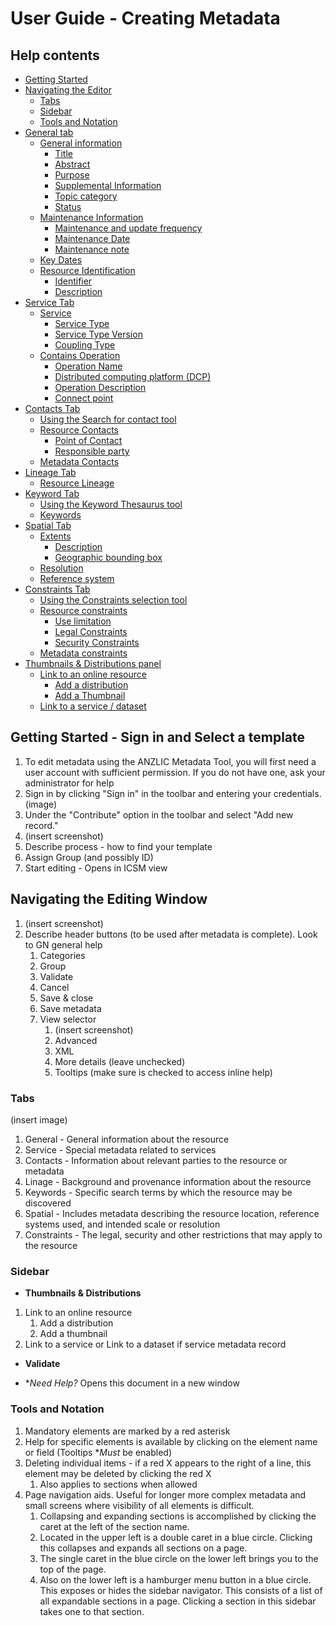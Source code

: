 # User Guide - Creating Metadata
## Help contents
- [Getting Started](./README.md#getting-started---sign-in-and-select-a-template)
- [Navigating the Editor](README.md#navigating-the-editing-window)
  - [Tabs](./README.md#tabs)
  - [Sidebar](./README.md#sidebar)
  - [Tools and Notation](./README.md#tools-and-notation)
- [General tab](./General-Metadata.md)
  - [General information](./General-Metadata.md#general-information)
    - [Title](./General-Metadata.md#title---the-name-by-which-the-cited-resource-is-known)
    - [Abstract](./General-Metadata.md#abstract---brief-narrative-summary-of-the-content-of-the-resource)
    - [Purpose](./General-Metadata.md#purpose----summary-of-the-intentions-with-which-the-resource-was-developed)
    - [Supplemental Information](./General-Metadata.md#supplemental-information---any-other-descriptive-information-about-the-dataset)
    - [Topic category](./General-Metadata.md#topic-category---main-themes-of-the-dataset-selected-from-an-official-iso-list)
    - [Status](./General-Metadata.md#topic-category---main-themes-of-the-dataset-selected-from-an-official-iso-list)
  - [Maintenance Information](./General-Metadata.md#maintenance-information)
    - [Maintenance and update frequency](./General-Metadata.md#maintenance-and-update-frequency_---how-often-changes-and-additions-are-made-to-the-resource)
    - [Maintenance Date](./General-Metadata.md#maintenance-and-update-frequency_---how-often-changes-and-additions-are-made-to-the-resource)
    - [Maintenance note](./General-Metadata.md#maintenance-note---textual-information-about-the-last-update-committed-to-a-resource)
  - [Key Dates](./General-Metadata.md#key-dates)
  - [Resource Identification](./General-Metadata.md#resource-identification)
    - [Identifier](./General-Metadata.md#identifier---a-unique-identifier-for-the-resource-describe-by-this-metadata-record)
    - [Description](./General-Metadata.md#description---a-textual-description-of-the-nature-and-purpose-of-the-provided-resource-identifier)
- [Service Tab](./Service-Metadata.md)
  - [Service](./Service-Metadata.md#service)
    - [Service Type](./Service-Metadata.md#service-type---a-name-identifying-the-type-of-service-provided-by-the-described-resource)
    - [Service Type Version](./Service-Metadata.md#service-type-version---provides-search-based-on-the-value-of-the-service-type)
    - [Coupling Type](./Service-Metadata.md#coupling-type---documents-the-relation-of-the-service-to-associated-data)
  - [Contains Operation](./Service-Metadata.md#contains-operation)
    - [Operation Name](./Service-Metadata.md#operation-name---a-unique-identifier-for-this-interface)
    - [Distributed computing platform (DCP)](./ervice-Metadata.md#distributed-computing-platform-dcp---dcp-on-which-the-operation-has-been-implemented)
    - [Operation Description](./Service-Metadata.md#operation-description---free-text-description-of-the-intent-and-results-of-the-operation)
    - [Connect point](./Service-Metadata.md#connect-point---address-for-connecting-to-the-described-service-interface)
- [Contacts Tab](./Contacts-Metadata.md)
  - [Using the Search for contact tool](./Contacts-Metadata.md#using-the-search-for-contact-tool)
  - [Resource Contacts](./Contacts-Metadata.md#resource-contacts)
    - [Point of Contact](./point-of-contact---contact-information-for-those-who-provide-a-first-point-of-contact-related-to-the-resource)
    - [Responsible party](./Contacts-Metadata.md#responsible-party---name-and-position-information-for-an-individual-or-organisation-that-is-responsible-for-the-resource)
  - [Metadata Contacts](./Contacts-Metadata.md#metadata-contacts)
- [Lineage Tab](./Linage-Metadata.md)
  - [Resource Lineage](./Linage-Metadata.md#resource-lineage)
- [Keyword Tab](./Keyword-Metadata.md)
  - [Using the Keyword Thesaurus tool](./Contacts-Metadata.md#using-the-search-for-contact-tool)
  - [Keywords](./Keyword-Metadata.md#keywords)
- [Spatial Tab](./Spatial-Metadata.md)
  - [Extents](./Spatial-Metadata.md#extents)
    - [Description](./Spatial-Metadata.md#description---written-explanation-of-the-spatial-and-temporal-extents-of-the-resource)
    - [Geographic bounding box](./Spatial-Metadata.md#geographic-bounding-box---four-values-which-define-a-box-containing-the-resource-area-of-relevance)
  - [Resolution](./Spatial-Metadata.md#resolution)
  - [Reference system](./Spatial-Metadata.md#reference-system)
- [Constraints Tab](./Constraints-Metadata.md)
  - [Using the Constraints selection tool](./Constraints-Metadata.md#using-the-constraints-selection-tool)
  - [Resource constraints](./Constraints-Metadata.md#resource-constraints)
    - [Use limitation](./Constraints-Metadata.md#use-limitation---holds-general-constraint-information-such-as-not-to-be-used-for-navigation)
    - [Legal Constraints](./Constraints-Metadata.md#legal-constraints---a-table-of-legal-constraints-that-apply-to-the-cited-resource)
    - [Security Constraints](./Constraints-Metadata.md#security-constraints---a-table-of-security-constraints-that-apply-to-the-cited-resource)
  - [Metadata constraints](./Constraints-Metadata.md#metadata-constraints)
- [Thumbnails & Distributions panel](./Thumbnails-and-Distributions-Metadata.md)
  - [Link to an online resource](./Thumbnails-and-Distributions-Metadata.md#link-to-an-online-resource)
    - [Add a distribution](./Thumbnails-and-Distributions-Metadata.md#add-a-distribution)
    - [Add a Thumbnail](./Thumbnails-and-Distributions-Metadata.md#add-a-thumbnail)
  - [Link to a service / dataset](./Thumbnails-and-Distributions-Metadata.md#link-to-a-service--dataset)
## Getting Started - Sign in and Select a template
1. To edit metadata using the ANZLIC Metadata Tool, you will first need a user account with sufficient permission. If you do not have one, ask your administrator for help
1. Sign in by clicking "Sign in" in the toolbar and entering your credentials. (image)
1. Under the "Contribute" option in the toolbar and select "Add new record."
1. (insert screenshot)
1. Describe process - how to find your template
1. Assign Group (and possibly ID)
1. Start editing - Opens in ICSM view
## Navigating the Editing Window
1. (insert screenshot)
1. Describe header buttons (to be used after metadata is complete). Look to GN general help
    1. Categories
    1. Group
    1. Validate
    1. Cancel
    1. Save & close
    1. Save metadata
    1. View selector 
        1. (insert screenshot)
        1. Advanced
        1. XML
        1. More details (leave unchecked)
        1. Tooltips (make sure is checked to access inline help)
### Tabs 
(insert image)
1. General - General information about the resource
1. Service - Special metadata related to services
1. Contacts - Information about relevant parties to the resource or metadata
1. Linage - Background and provenance information about the resource
1. Keywords - Specific search terms by which the resource may be discovered
1. Spatial - Includes metadata describing the resource location, reference systems used, and intended scale or resolution
1. Constraints - The legal, security and other restrictions that may apply to the resource

### Sidebar

* **Thumbnails & Distributions**

1. Link to an online resource
    1. Add a distribution
    1. Add a thumbnail
1. Link to a service or Link to a dataset if service metadata record

* **Validate**

* **Need Help?*
Opens this document in a new window

### Tools and Notation
1. Mandatory elements are marked by a red asterisk
1. Help for specific elements is available by clicking on the element name or field (Tooltips **Must* be enabled)
1. Deleting individual items - if a red X appears to the right of a line, this element may be deleted by clicking the red X
    1. Also applies to sections when allowed
1. Page navigation aids. Useful for longer more complex metadata and small screens where visibility of all elements is difficult.
    1. Collapsing and expanding sections is accomplished by clicking the caret at the left of the section name. 
    1. Located in the upper left is a double caret in a blue circle. Clicking this collapses and expands all sections on a page.
    1. The single caret in the blue circle on the lower left brings you to the top of the page.
    1. Also on the lower left is a hamburger menu button in a blue circle. This exposes or hides the sidebar navigator. This consists of a list of all expandable sections in a page. Clicking a section in this sidebar takes one to that section.







